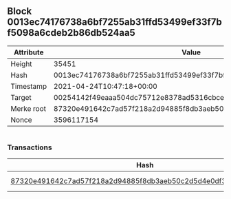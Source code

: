 ## Block 0013ec74176738a6bf7255ab31ffd53499ef33f7bf5098a6cdeb2b86db524aa5

Attribute | Value
--- | ---
Height | 35451
Hash | 0013ec74176738a6bf7255ab31ffd53499ef33f7bf5098a6cdeb2b86db524aa5
Timestamp | 2021-04-24T10:47:18+00:00
Target | 00254142f49eaaa504dc75712e8378ad5316cbcead634704b3734b6271167cc4
Merke root | 87320e491642c7ad57f218a2d94885f8db3aeb50c2d5d4e0df3fb342a69f1615
Nonce | 3596117154

```

```

### Transactions

Hash | Amount
--- | ---
[87320e491642c7ad57f218a2d94885f8db3aeb50c2d5d4e0df3fb342a69f1615](87320e491642c7ad57f218a2d94885f8db3aeb50c2d5d4e0df3fb342a69f1615.md) | 10.00000000 SKEPTI 
